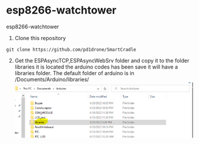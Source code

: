 # esp8266-watchtower
esp8266-watchtower

1. Clone this repository 
```
git clone https://github.com/pd1drone/SmartCradle
```
2. Get the ESPAsyncTCP,ESPAsyncWebSrv folder and copy it to the folder libraries it is located the arduino codes has been save it will have a libraries folder. The default folder of arduino is in /Documents/Arduino/libraries/
![Libraries-Directory](Libraries-Directory.PNG)


